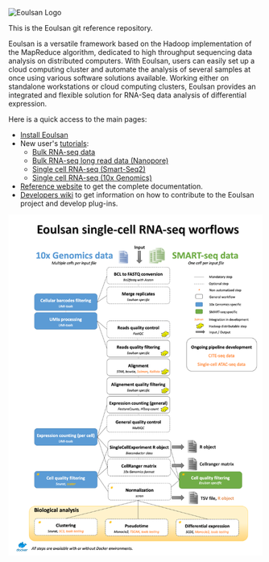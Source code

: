 ![Eoulsan Logo](/src/site/resources/images/eoulsan.png)

This is the Eoulsan git reference repository.

Eoulsan is a versatile framework based on the Hadoop implementation of the MapReduce algorithm, dedicated to high throughput sequencing data analysis on distributed computers. With Eoulsan, users can easily set up a cloud computing cluster and automate the analysis of several samples at once using various software solutions available. Working either on standalone workstations or cloud computing clusters, Eoulsan provides an integrated and flexible solution for RNA-Seq data analysis of differential expression.

Here is a quick access to the main pages:
- [Install Eoulsan](http://www.outils.genomique.biologie.ens.fr/eoulsan2/installing.html)
- New user's [tutorials](https://github.com/GenomicParisCentre/eoulsan/wiki):
  - [Bulk RNA-seq data](https://github.com/GenomicParisCentre/eoulsan/wiki/Bulk-RNA-Seq-tutorial)
  - [Bulk RNA-seq long read data (Nanopore)](https://github.com/GenomicParisCentre/eoulsan/wiki/Bulk-RNA-Seq-Nanopore-tutorial)
  - [Single cell RNA-seq (Smart-Seq2)](https://github.com/GenomicParisCentre/eoulsan/wiki/Smart-Seq2-scRNA-seq-tutorial)
  - [Single cell RNA-seq (10x Genomics)](https://github.com/GenomicParisCentre/eoulsan/wiki/10x-Genomics-scRNA-seq-tutorial)
- [Reference website](http://outils.genomique.biologie.ens.fr/eoulsan/) to get the complete documentation.
- [Developers wiki](https://github.com/GenomicParisCentre/eoulsan/wiki/HomeDeveloper) to get information on how to contribute to the Eoulsan project and develop plug-ins.

![Eoulsan single-cell workflows graphics](https://github.com/GenomicParisCentre/eoulsan/blob/master/src/main/java/files/Eoulsan_single_cell_workflow.png)
